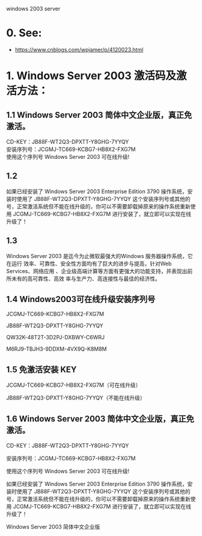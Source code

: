 windows 2003 server
# 0. See:
- https://www.cnblogs.com/wpjamer/p/4120023.html

# 1. Windows Server 2003 激活码及激活方法：


## 1.1 Windows Server 2003 简体中文企业版，真正免激活。  
CD-KEY：JB88F-WT2Q3-DPXTT-Y8GHG-7YYQY  
安装序列号：JCGMJ-TC669-KCBG7-HB8X2-FXG7M  
使用这个序列号 Windows Server 2003 可在线升级!  

## 1.2
如果已经安装了 Windows Server 2003 Enterprise Edition 3790 操作系统，安装时使用了 JB88F-WT2Q3-DPXTT-Y8GHG-7YYQY 这个安装序列号或其他的号，正常激活系统但不能在线升级的，你可以不需要卸载掉原来的操作系统重新使用 JCGMJ-TC669-KCBG7-HB8X2-FXG7M 进行安装了，就立即可以实现在线升级了！

## 1.3
Windows Server 2003 是迄今为止微软最强大的Windows 服务器操作系统，它在运行
效率、可靠性、安全性方面均有了巨大的进步与提高，针对Web Services、网络应用
、企业级高端计算等方面有更强大的功能支持，并表现出前所未有的高可靠性、高效
率与生产力、高连接性与最佳的经济性。 

## 1.4 Windows2003可在线升级安装序列号

JCGMJ-TC669-KCBG7-HB8X2-FXG7M

JB88F-WT2Q3-DPXTT-Y8GHG-7YYQY

QW32K-48T2T-3D2PJ-DXBWY-C6WRJ

M6RJ9-TBJH3-9DDXM-4VX9Q-K8M8M

## 1.5 免激活安装 KEY

JCGMJ-TC669-KCBG7-HB8X2-FXG7M（可在线升级）

JB88F-WT2Q3-DPXTT-Y8GHG-7YYQY（不能在线升级）

 

## 1.6 Windows Server 2003 简体中文企业版，真正免激活。

CD-KEY：JB88F-WT2Q3-DPXTT-Y8GHG-7YYQY

安装序列号：JCGMJ-TC669-KCBG7-HB8X2-FXG7M

使用这个序列号 Windows Server 2003 可在线升级!

如果已经安装了 Windows Server 2003 Enterprise Edition 3790 操作系统，安装时使用了 JB88F-WT2Q3-DPXTT-Y8GHG-7YYQY 这个安装序列号或其他的号，正常激活系统但不能在线升级的，你可以不需要卸载掉原来的操作系统重新使用 JCGMJ-TC669-KCBG7-HB8X2-FXG7M 进行安装了，就立即可以实现在线升级了！

Windows Server 2003 简体中文企业版

